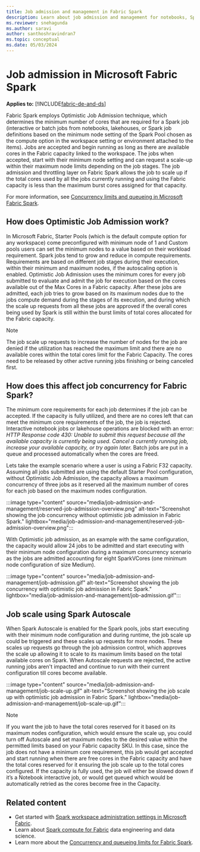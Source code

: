 ```yaml
---
title: Job admission and management in Fabric Spark
description: Learn about job admission and management for notebooks, Spark job definitions, and lakehouse jobs in Fabric.
ms.reviewer: snehagunda
ms.author: saravi
author: santhoshravindran7
ms.topic: conceptual
ms.date: 05/03/2024
---
```

# Job admission in Microsoft Fabric Spark

**Applies to:** [!INCLUDE[fabric-de-and-ds](includes/fabric-de-ds.md)]

Fabric Spark employs Optimistic Job Admission technique, which determines the minimum number of cores that are required for a Spark job (interactive or batch jobs from notebooks, lakehouses, or Spark job definitions based on the minimum node setting of the Spark Pool chosen as the compute option in the workspace setting or environment attached to the items). Jobs are accepted and begin running as long as there are available cores in the Fabric capacity linked to the workspace. The jobs when accepted, start with their minimum node setting and can request a scale-up within their maximum node limits depending on the job stages. The job admission and throttling layer on Fabric Spark allows the job to scale up if the total cores used by all the jobs currently running and using the Fabric capacity is less than the maximum burst cores assigned for that capacity.

For more information, see [Concurrency limits and queueing in Microsoft Fabric Spark](spark-job-concurrency-and-queueing.md).

## How does Optimistic Job Admission work?

In Microsoft Fabric, Starter Pools (which is the default compute option for any workspace) come preconfigured with minimum node of 1 and Custom pools users can set the minimum nodes to a value based on their workload requirement. Spark jobs tend to grow and reduce in compute requirements. Requirements are based on different job stages during their execution, within their minimum and maximum nodes, if the autoscaling option is enabled. Optimistic Job Admission uses the minimum cores for every job submitted to evaluate and admit the job for execution based on the cores available out of the Max Cores in a Fabric capacity. After these jobs are admitted, each job tries to grow based on its maximum nodes due to the jobs compute demand during the stages of its execution, and during which the scale up requests from all these jobs are approved if the overall cores being used by Spark is still within the burst limits of total cores allocated for the Fabric capacity.

> [!NOTE]
> The job scale up requests to increase the number of nodes for the job are denied if the utilization has reached the maximum limit and there are no available cores within the total cores limit for the Fabric Capacity. The cores need to be released by other active running jobs finishing or being canceled first.

## How does this affect job concurrency for Fabric Spark?

The minimum core requirements for each job determines if the job can be accepted. If the capacity is fully utilized, and there are no cores left that can meet the minimum core requirements of the job, the job is rejected. Interactive notebook jobs or lakehouse operations are blocked with an error: *HTTP Response code 430: Unable to submit this request because all the available capacity is currently being used. Cancel a currently running job, increase your available capacity, or try again later.* Batch jobs are put in a queue and processed automatically when the cores are freed.

Lets take the example scenario where a user is using a Fabric F32 capacity. Assuming all jobs submitted are using the default Starter Pool configuration, without Optimistic Job Admission, the capacity allows a maximum concurrency of three jobs as it reserved all the maximum number of cores for each job based on the maximum nodes configuration.

:::image type="content" source="media/job-admission-and-management/reserved-job-admission-overview.png" alt-text="Screenshot showing the job concurrency without optimistic job admission in Fabric Spark." lightbox="media/job-admission-and-management/reserved-job-admission-overview.png":::

With Optimistic job admission, as an example with the same configuration, the capacity would allow 24 jobs to be admitted and start executing with their minimum node configuration during a maximum concurrency scenario as the jobs are admitted accounting for eight SparkVCores (one minimum node configuration of size Medium).

:::image type="content" source="media/job-admission-and-management/job-admission.gif" alt-text="Screenshot showing the job concurrency with optimistic job admission in Fabric Spark." lightbox="media/job-admission-and-management/job-admission.gif":::

## Job scale using Spark Autoscale

When Spark Autoscale is enabled for the Spark pools, jobs start executing with their minimum node configuration and during runtime, the job scale up could be triggered and these scales up requests for more nodes. These scales up requests go through the job admission control, which approves the scale up allowing it to scale to its maximum limits based on the total available cores on Spark. When Autoscale requests are rejected, the active running jobs aren't impacted and continue to run with their current configuration till cores become available.

:::image type="content" source="media/job-admission-and-management/job-scale-up.gif" alt-text="Screenshot showing the job scale up with optimistic job admission in Fabric Spark." lightbox="media/job-admission-and-management/job-scale-up.gif":::

> [!NOTE]
> If you want the job to have the total cores reserved for it based on its maximum nodes configuration, which would ensure the scale up, you could turn off Autoscale and set maximum nodes to the desired value within the permitted limits based on your Fabric capacity SKU. In this case, since the job does not have a minimum core requirement, this job would get accepted and start running when there are free cores in the Fabric capacity and have the total cores reserved for it ensuring the job scale up to the total cores configured. If the capacity is fully used, the job will either be slowed down if it’s a Notebook interactive job, or would get queued which would be automatically retried as the cores become free in the Capacity.

## Related content

- Get started with [Spark workspace administration settings in Microsoft Fabric](workspace-admin-settings.md).
- Learn about [Spark compute for Fabric](spark-compute.md) data engineering and data science.
- Learn more about the [Concurrency and queueing limits for Fabric Spark](spark-job-concurrency-and-queueing.md).
